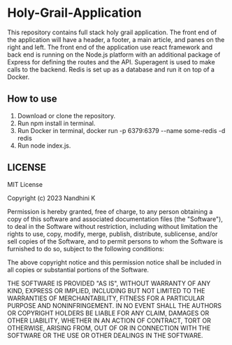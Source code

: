 # Holy-Grail-Application

This repository contains full stack holy grail application. The front end of the application will have a header, a footer, a main article, and panes on the right and left. The front end of the application use react framework and back end is running on the Node.js platform with an additional package of Express for defining the routes and the API. Superagent is used to make calls to the backend. Redis is set up as a database and run it on top of a Docker.

## How to use

1. Download or clone the repository.
2. Run npm install in terminal.
3. Run Docker in terminal, docker run -p 6379:6379 --name some-redis -d redis
4. Run node index.js.

## LICENSE

MIT License

Copyright (c) 2023 Nandhini K

Permission is hereby granted, free of charge, to any person obtaining a copy
of this software and associated documentation files (the "Software"), to deal
in the Software without restriction, including without limitation the rights
to use, copy, modify, merge, publish, distribute, sublicense, and/or sell
copies of the Software, and to permit persons to whom the Software is
furnished to do so, subject to the following conditions:

The above copyright notice and this permission notice shall be included in all
copies or substantial portions of the Software.

THE SOFTWARE IS PROVIDED "AS IS", WITHOUT WARRANTY OF ANY KIND, EXPRESS OR
IMPLIED, INCLUDING BUT NOT LIMITED TO THE WARRANTIES OF MERCHANTABILITY,
FITNESS FOR A PARTICULAR PURPOSE AND NONINFRINGEMENT. IN NO EVENT SHALL THE
AUTHORS OR COPYRIGHT HOLDERS BE LIABLE FOR ANY CLAIM, DAMAGES OR OTHER
LIABILITY, WHETHER IN AN ACTION OF CONTRACT, TORT OR OTHERWISE, ARISING FROM,
OUT OF OR IN CONNECTION WITH THE SOFTWARE OR THE USE OR OTHER DEALINGS IN THE
SOFTWARE.

